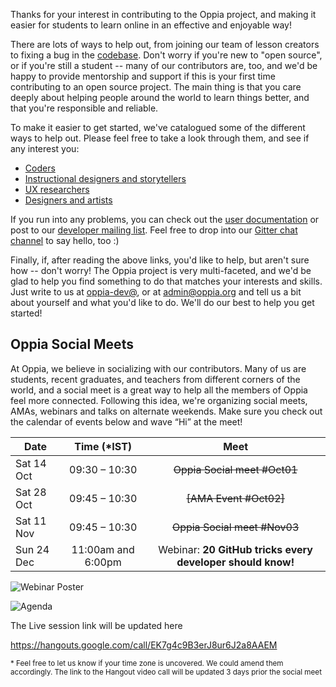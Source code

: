 Thanks for your interest in contributing to the Oppia project, and making it easier for students to learn online in an effective and enjoyable way!

There are lots of ways to help out, from joining our team of lesson creators to fixing a bug in the [codebase](https://github.com/oppia/oppia/). Don't worry if you're new to "open source", or if you're still a student -- many of our contributors are, too, and we'd be happy to provide mentorship and support if this is your first time contributing to an open source project. The main thing is that you care deeply about helping people around the world to learn things better, and that you're responsible and reliable.

To make it easier to get started, we've catalogued some of the different ways to help out. Please feel free to take a look through them, and see if any interest you:

  * [Coders](https://github.com/oppia/oppia/wiki/Contributing-code-to-Oppia#setting-things-up)
  * [Instructional designers and storytellers](https://github.com/oppia/oppia/wiki/Teaching-with-Oppia)
  * [UX researchers](https://github.com/oppia/oppia/wiki/Conducting-research-with-students)
  * [Designers and artists](https://github.com/oppia/oppia/wiki/Contributing-to-Oppia%27s-design)

If you run into any problems, you can check out the [user documentation](http://oppia.github.io/) or post to our [developer mailing list](https://groups.google.com/forum/?fromgroups#!forum/oppia-dev). Feel free to drop into our [Gitter chat channel](https://gitter.im/oppia/oppia-chat) to say hello, too :)

Finally, if, after reading the above links, you'd like to help, but aren't sure how -- don't worry! The Oppia project is very multi-faceted, and we'd be glad to help you find something to do that matches your interests and skills. Just write to us at [oppia-dev@](https://groups.google.com/forum/?fromgroups#!forum/oppia-dev), or at [admin@oppia.org](mailto:admin@oppia.org) and tell us a bit about yourself and what you'd like to do. We'll do our best to help you get started!


## Oppia Social Meets
At Oppia, we believe in socializing with our contributors. Many of us are students, recent graduates, and teachers from different corners of the world, and a social meet is a great way to help all the members of Oppia feel more connected. Following this idea, we're organizing social meets, AMAs, webinars and talks on alternate weekends. Make sure you check out the calendar of events below and wave “Hi” at the meet!

|    Date    |   Time (*IST)  |                        Meet                                |
|----------- |:-------------: |:----------------------------------------------------------:|
| Sat 14 Oct |  09:30 – 10:30 |            ~~Oppia Social meet #Oct01~~                    |
| Sat 28 Oct |  09:45 – 10:30 |                ~~[AMA Event #Oct02]~~                      |
| Sat 11 Nov |  09:45 – 10:30 |            ~~Oppia Social meet #Nov03~~                    |
| Sun 24 Dec |      11:00am and 6:00pm      | Webinar: **20 GitHub tricks every developer should know!** |


![Webinar Poster](https://files.gitter.im/oppia/oppia-chat/uXCz/Webinar.png)

![Agenda](https://files.gitter.im/oppia/oppia-chat/wAhu/Screen-Shot-2017-12-23-at-7.07.26-PM.jpg)


The Live session link will be updated here 

https://hangouts.google.com/call/EK7g4c9B3erJ8ur6J2a8AAEM

<sup>* Feel free to let us know if your time zone is uncovered. We could amend them accordingly. The link to the Hangout video call will be updated 3 days prior the social meet</sup>
